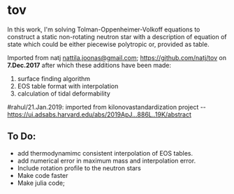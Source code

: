 # tov

In this work, I'm solving Tolman-Oppenheimer-Volkoff equations to construct a static non-rotating neutron star with a description of equation of state which could be either piecewise polytropic or, provided as table. 

Imported from natj <nattila.joonas@gmail.com>; https://github.com/natj/tov on **7.Dec.2017** after which these additions have been made: 
1. surface finding algorithm
2. EOS table format with interpolation
3. calculation of tidal deformability 

#rahul/21.Jan.2019: imported from kilonovastandardization project -- https://ui.adsabs.harvard.edu/abs/2019ApJ...886L..19K/abstract 

## To Do:
* add thermodynamimc consistent interpolation of EOS tables. 
* add numerical error in maximum mass and interpolation error. 
* Include rotation profile to the neutron stars
* Make code faster
* Make julia code; 
